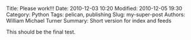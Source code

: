 Title: Please work!!!
Date: 2010-12-03 10:20
Modified: 2010-12-05 19:30
Category: Python
Tags: pelican, publishing
Slug: my-super-post
Authors: William Michael Turner
Summary: Short version for index and feeds

This should be the final test.
